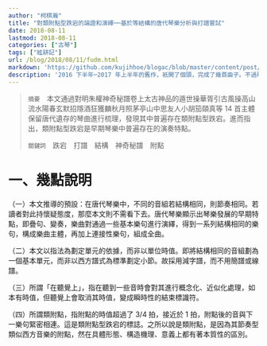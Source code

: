 ```yaml
---
author: "柯棋瀚"
title: "對類附點型跌宕的論證和演繹──基於等結構的唐代琴樂分析與打譜嘗試"
date: 2018-08-11
lastmod: 2018-08-11
categories: ["古琴"]
tags: ["絃耕記"]
url: /blog/2018/08/11/fudm.html
markdown: 'https://github.com/kujihhoe/blogac/blob/master/content/post/2018-08-11-fudm.md'
description: '2016 下半年─2017 年上半年的舊作，衹開了個頭，完成了幾首曲子。不過現在大槩也不會再有興趣繼續寫完了，那就暫且放上來吧。由於圖片很多，請下載 <a href="https://github.com/kujihhoe/blog-files/raw/master/对类附点型跌宕的论证和演绎.pdf" target="_blank">PDF</a> 閱讀，網頁上衹放開頭部分。'
---
```


>  `摘要`　本文通過對明朱權<v>神奇秘譜</v>卷上<v>太古神品</v>的<v>遁世操</v><v>華胥引</v><v>古風操</v><v>高山</v><v>流水</v><v>陽春</v><v>玄默</v><v>招隱</v><v>酒狂</v><v>獲麟</v><v>秋月照茅亭</v><v>山中思友人</v><v>小胡笳</v><v>頤真</v>等 14 首主體保留唐代遺存的琴曲進行梳理，發現其中普遍存在類附點型跌宕。進而指出，類附點型跌宕是早期琴樂中普遍存在的演奏特點。
>
> `關鍵詞`　跌宕　打譜　結構　神奇秘譜　附點

# 一、幾點說明

（一）本文推導的預設：在唐代琴樂中，不同的音組若結構相同，則節奏相同。若讀者對此持懷疑態度，那麼本文則不需看下去。唐代琴樂顯示出琴樂發展的早期特點，即疊句、變奏，樂曲對通過一些基本樂句進行演繹，得到一系列結構相同的樂句，構成樂曲主體，再加上連接性樂句，組成全曲。

（二）本文以指法為劃定單元的依據，而非以單位時值。即將結構相同的音組劃為一個基本單元，而非以西方譜式為標準劃定小節。故採用減字譜，而不用簡譜或線譜。

（三）所謂「在聽覺上」，指在聽到一些音時會對其進行概念化、近似化處理，如                                                  本有時值，但聽覺上會取消其時值，變成瞬時性的結束標識符。

（四）所謂類附點，指附點的時值超過了 3/4 拍，接近於 1 拍，附點後的音與下一樂句緊密相連。這是類附點型跌宕的標誌。之所以說是類附點，是因為其節奏型類似西方音樂的附點，然在具體形態、構造機理、意義上都有著本質性的區別。
